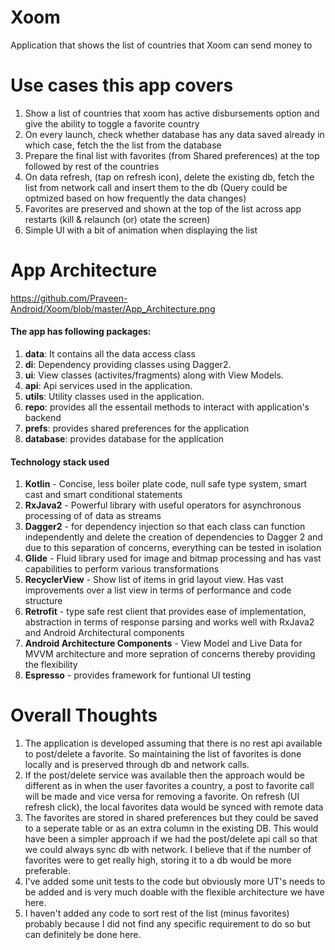 # Xoom
Application that shows the list of countries that Xoom can send money to

# Use cases this app covers
1. Show a list of countries that xoom has active disbursements option and give the ability to toggle a favorite country
2. On every launch, check whether database has any data saved already in which case, fetch the the list from the database
2. Prepare the final list with favorites (from Shared preferences) at the top followed by rest of the countries
3. On data refresh, (tap on refresh icon), delete the existing db, fetch the list from network call and insert them to the db (Query could be optmized based on how frequently the data changes)
4. Favorites are preserved and shown at the top of the list across app restarts (kill & relaunch (or) otate the screen)
5. Simple UI with a bit of animation when displaying the list

# App Architecture
https://github.com/Praveen-Android/Xoom/blob/master/App_Architecture.png

#### The app has following packages:
1. **data**: It contains all the data access class
2. **di**: Dependency providing classes using Dagger2.
3. **ui**: View classes (activites/fragments) along with View Models.
4. **api**: Api services used in the application.
5. **utils**: Utility classes used in the application.
6. **repo**: provides all the essentail methods to interact with application's backend
7. **prefs**: provides shared preferences for the application
8. **database**: provides database for the application

#### Technology stack used
1. **Kotlin** - Concise, less boiler plate code, null safe type system, smart cast and smart conditional statements
2. **RxJava2** - Powerful library with useful operators for asynchronous processing of of data as streams
3. **Dagger2** - for dependency injection so that each class can function independently and delete the creation of dependencies to Dagger 2 and due to this separation of concerns, everything can be tested in isolation 
4. **Glide** - Fluid library used for image and bitmap processing and has vast capabilities to perform various transformations
5. **RecyclerView** - Show list of items in grid layout view. Has vast improvements over a list view in terms of performance and code   structure
6. **Retrofit** - type safe rest client that provides ease of implementation, abstraction in terms of response parsing and works well with RxJava2 and Android Architectural components
7. **Android Architecture Components** - View Model and Live Data for MVVM architecture and more sepration of concerns thereby providing the flexibility
8. **Espresso** - provides framework for funtional UI testing

# Overall Thoughts
1. The application is developed assuming that there is no rest api available to post/delete a favorite. So maintaining the list of favorites is done locally and is preserved through db and network calls.
2. If the post/delete service was available then the approach would be different as in when the user favorites a country, a post to favorite call will be made and vice versa for removing a favorite. On refresh (UI refresh click), the local favorites data would be synced with remote data
3. The favorites are stored in shared preferences but they could be saved to a seperate table or as an extra column in the existing DB. This would have been a simpler approach if we had the post/delete api call so that we could always sync db with network. I believe that if the number of favorites were to get really high, storing it to a db would be more preferable.
4. I've added some unit tests to the code but obviously more UT's needs to be added and is very much doable with the flexible architecture we have here.
5. I haven't added any code to sort rest of the list (minus favorites) probably because I did not find any specific requirement to do so but can definitely be done here.
